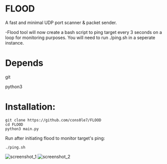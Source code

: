 # FLOOD
A fast and minimal UDP port scanner & packet sender. 

-Flood tool will now create a bash script to ping target every 3 seconds on a loop for monitoring purposes. You will need to run ./ping.sh in a seperate instance.

# Depends 
git 

python3

# Installation: 

``` 
git clone https://github.com/cons0le7/FLOOD 
cd FLOOD
python3 main.py 
``` 
Run after initiating flood to monitor target's ping: 
```
./ping.sh
```

![screenshot_1](https://github.com/user-attachments/assets/0b886da2-5d0a-42e2-9ba2-c9c87a6b2dc1)
![screenshot_2](https://github.com/user-attachments/assets/0fe8dfd0-880c-4e87-81d4-1fa63fe2cf24)
